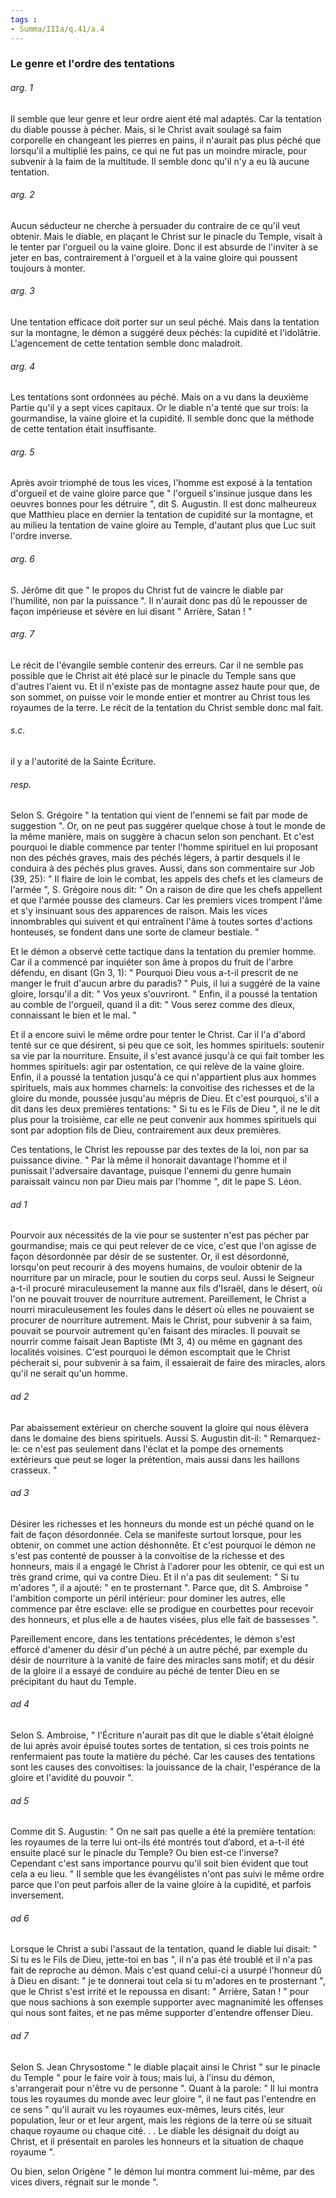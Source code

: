 ```yaml
---
tags : 
- Summa/IIIa/q.41/a.4
---
```


### Le genre et l'ordre des tentations

###### arg. 1
Il semble que leur genre et leur ordre aient été mal adaptés. Car la tentation du diable pousse à pécher. Mais, si le Christ avait soulagé sa faim corporelle en changeant les pierres en pains, il n'aurait pas plus péché que lorsqu'il a multiplié les pains, ce qui ne fut pas un moindre miracle, pour subvenir à la faim de la multitude. Il semble donc qu'il n'y a eu là aucune tentation. 

###### arg. 2
Aucun séducteur ne cherche à persuader du contraire de ce qu'il veut obtenir. Mais le diable, en plaçant le Christ sur le pinacle du Temple, visait à le tenter par l'orgueil ou la vaine gloire. Donc il est absurde de l'inviter à se jeter en bas, contrairement à l'orgueil et à la vaine gloire qui poussent toujours à monter. 

###### arg. 3
Une tentation efficace doit porter sur un seul péché. Mais dans la tentation sur la montagne, le démon a suggéré deux péchés: la cupidité et l'idolâtrie. L'agencement de cette tentation semble donc maladroit. 

###### arg. 4
Les tentations sont ordonnées au péché. Mais on a vu dans la deuxième Partie qu'il y a sept vices capitaux. Or le diable n'a tenté que sur trois: la gourmandise, la vaine gloire et la cupidité. Il semble donc que la méthode de cette tentation était insuffisante. 

###### arg. 5
Après avoir triomphé de tous les vices, l'homme est exposé à la tentation d'orgueil et de vaine gloire parce que " l'orgueil s'insinue jusque dans les oeuvres bonnes pour les détruire ", dit S. Augustin. Il est donc malheureux que Matthieu place en dernier la tentation de cupidité sur la montagne, et au milieu la tentation de vaine gloire au Temple, d'autant plus que Luc suit l'ordre inverse. 

###### arg. 6
S. Jérôme dit que " le propos du Christ fut de vaincre le diable par l'humilité, non par la puissance ". Il n'aurait donc pas dû le repousser de façon impérieuse et sévère en lui disant " Arrière, Satan ! " 

###### arg. 7
Le récit de l'évangile semble contenir des erreurs. Car il ne semble pas possible que le Christ ait été placé sur le pinacle du Temple sans que d'autres l'aient vu. Et il n'existe pas de montagne assez haute pour que, de son sommet, on puisse voir le monde entier et montrer au Christ tous les royaumes de la terre. Le récit de la tentation du Christ semble donc mal fait. 

###### s.c.
il y a l'autorité de la Sainte Écriture. 

###### resp.
Selon S. Grégoire " la tentation qui vient de l'ennemi se fait par mode de suggestion ". Or, on ne peut pas suggérer quelque chose à tout le monde de la même manière, mais on suggère à chacun selon son penchant. Et c'est pourquoi le diable commence par tenter l'homme spirituel en lui proposant non des péchés graves, mais des péchés légers, à partir desquels il le conduira à des péchés plus graves. Aussi, dans son commentaire sur Job (39, 25): " Il flaire de loin le combat, les appels des chefs et les clameurs de l'armée ", S. Grégoire nous dit: " On a raison de dire que les chefs appellent et que l'armée pousse des clameurs. Car les premiers vices trompent l'âme et s'y insinuant sous des apparences de raison. Mais les vices innombrables qui suivent et qui entraînent l'âme à toutes sortes d'actions honteuses, se fondent dans une sorte de clameur bestiale. " 

Et le démon a observé cette tactique dans la tentation du premier homme. Car il a commencé par inquiéter son âme à propos du fruit de l'arbre défendu, en disant (Gn 3, 1): " Pourquoi Dieu vous a-t-il prescrit de ne manger le fruit d'aucun arbre du paradis? " Puis, il lui a suggéré de la vaine gloire, lorsqu'il a dit: " Vos yeux s'ouvriront. " Enfin, il a poussé la tentation au comble de l'orgueil, quand il a dit: " Vous serez comme des dieux, connaissant le bien et le mal. " 

Et il a encore suivi le même ordre pour tenter le Christ. Car il l'a d'abord tenté sur ce que désirent, si peu que ce soit, les hommes spirituels: soutenir sa vie par la nourriture. Ensuite, il s'est avancé jusqu'à ce qui fait tomber les hommes spirituels: agir par ostentation, ce qui relève de la vaine gloire. Enfin, il a poussé la tentation jusqu'à ce qui n'appartient plus aux hommes spirituels, mais aux hommes charnels: la convoitise des richesses et de la gloire du monde, poussée jusqu'au mépris de Dieu. Et c'est pourquoi, s'il a dit dans les deux premières tentations: " Si tu es le Fils de Dieu ", il ne le dit plus pour la troisième, car elle ne peut convenir aux hommes spirituels qui sont par adoption fils de Dieu, contrairement aux deux premières. 

Ces tentations, le Christ les repousse par des textes de la loi, non par sa puissance divine. " Par là même il honorait davantage l'homme et il punissait l'adversaire davantage, puisque l'ennemi du genre humain paraissait vaincu non par Dieu mais par l'homme ", dit le pape S. Léon. 

###### ad 1
Pourvoir aux nécessités de la vie pour se sustenter n'est pas pécher par gourmandise; mais ce qui peut relever de ce vice, c'est que l'on agisse de façon désordonnée par désir de se sustenter. Or, il est désordonné, lorsqu'on peut recourir à des moyens humains, de vouloir obtenir de la nourriture par un miracle, pour le soutien du corps seul. Aussi le Seigneur a-t-il procuré miraculeusement la manne aux fils d'Israël, dans le désert, où l'on ne pouvait trouver de nourriture autrement. Pareillement, le Christ a nourri miraculeusement les foules dans le désert où elles ne pouvaient se procurer de nourriture autrement. Mais le Christ, pour subvenir à sa faim, pouvait se pourvoir autrement qu'en faisant des miracles. Il pouvait se nourrir comme faisait Jean Baptiste (Mt 3, 4) ou même en gagnant des localités voisines. C'est pourquoi le démon escomptait que le Christ pécherait si, pour subvenir à sa faim, il essaierait de faire des miracles, alors qu'il ne serait qu'un homme. 

###### ad 2
Par abaissement extérieur on cherche souvent la gloire qui nous élèvera dans le domaine des biens spirituels. Aussi S. Augustin dit-il: " Remarquez-le: ce n'est pas seulement dans l'éclat et la pompe des ornements extérieurs que peut se loger la prétention, mais aussi dans les haillons crasseux. " 

###### ad 3
Désirer les richesses et les honneurs du monde est un péché quand on le fait de façon désordonnée. Cela se manifeste surtout lorsque, pour les obtenir, on commet une action déshonnête. Et c'est pourquoi le démon ne s'est pas contenté de pousser à la convoitise de la richesse et des honneurs, mais il a engagé le Christ à l'adorer pour les obtenir, ce qui est un très grand crime, qui va contre Dieu. Et il n'a pas dit seulement: " Si tu m'adores ", il a ajouté: " en te prosternant ". Parce que, dit S. Ambroise " l'ambition comporte un péril intérieur: pour dominer les autres, elle commence par être esclave: elle se prodigue en courbettes pour recevoir des honneurs, et plus elle a de hautes visées, plus elle fait de bassesses ". 

Pareillement encore, dans les tentations précédentes, le démon s'est efforcé d'amener du désir d'un péché à un autre péché, par exemple du désir de nourriture à la vanité de faire des miracles sans motif; et du désir de la gloire il a essayé de conduire au péché de tenter Dieu en se précipitant du haut du Temple. 

###### ad 4
Selon S. Ambroise, " l'Écriture n'aurait pas dit que le diable s'était éloigné de lui après avoir épuisé toutes sortes de tentation, si ces trois points ne renfermaient pas toute la matière du péché. Car les causes des tentations sont les causes des convoitises: la jouissance de la chair, l'espérance de la gloire et l'avidité du pouvoir ". 

###### ad 5
Comme dit S. Augustin: " On ne sait pas quelle a été la première tentation: les royaumes de la terre lui ont-ils été montrés tout d’abord, et a-t-il été ensuite placé sur le pinacle du Temple? Ou bien est-ce l'inverse? Cependant c'est sans importance pourvu qu'il soit bien évident que tout cela a eu lieu. " Il semble que les évangélistes n'ont pas suivi le même ordre parce que l'on peut parfois aller de la vaine gloire à la cupidité, et parfois inversement. 

###### ad 6
Lorsque le Christ a subi l'assaut de la tentation, quand le diable lui disait: " Si tu es le Fils de Dieu, jette-toi en bas ", il n'a pas été troublé et il n'a pas fait de reproche au démon. Mais c'est quand celui-ci a usurpé l'honneur dû à Dieu en disant: " je te donnerai tout cela si tu m'adores en te prosternant ", que le Christ s'est irrité et le repoussa en disant: " Arrière, Satan ! " pour que nous sachions à son exemple supporter avec magnanimité les offenses qui nous sont faites, et ne pas même supporter d'entendre offenser Dieu. 

###### ad 7
Selon S. Jean Chrysostome " le diable plaçait ainsi le Christ " sur le pinacle du Temple " pour le faire voir à tous; mais lui, à l'insu du démon, s'arrangerait pour n'être vu de personne ". Quant à la parole: " Il lui montra tous les royaumes du monde avec leur gloire ", il ne faut pas l'entendre en ce sens " qu'il aurait vu les royaumes eux-mêmes, leurs cités, leur population, leur or et leur argent, mais les régions de la terre où se situait chaque royaume ou chaque cité. . . Le diable les désignait du doigt au Christ, et il présentait en paroles les honneurs et la situation de chaque royaume ". 

Ou bien, selon Origène " le démon lui montra comment lui-même, par des vices divers, régnait sur le monde ". 

